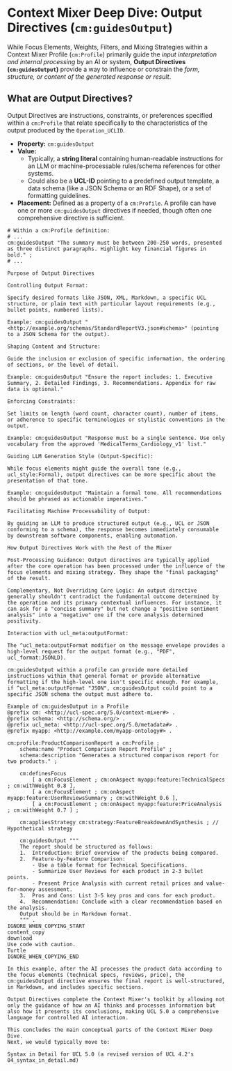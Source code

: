 # Context Mixer Deep Dive: Output Directives (`cm:guidesOutput`)

While Focus Elements, Weights, Filters, and Mixing Strategies within a Context Mixer Profile (`cm:Profile`) primarily guide the *input interpretation and internal processing* by an AI or system, **Output Directives (`cm:guidesOutput`)** provide a way to influence or constrain the *form, structure, or content of the generated response or result*.

## What are Output Directives?

Output Directives are instructions, constraints, or preferences specified within a `cm:Profile` that relate specifically to the characteristics of the output produced by the `Operation_UCLID`.

*   **Property:** `cm:guidesOutput`
*   **Value:**
    *   Typically, a **string literal** containing human-readable instructions for an LLM or machine-processable rules/schema references for other systems.
    *   Could also be a **UCL-ID** pointing to a predefined output template, a data schema (like a JSON Schema or an RDF Shape), or a set of formatting guidelines.
*   **Placement:** Defined as a property of a `cm:Profile`. A profile can have one or more `cm:guidesOutput` directives if needed, though often one comprehensive directive is sufficient.

```turtle
# Within a cm:Profile definition:
# ...
cm:guidesOutput "The summary must be between 200-250 words, presented as three distinct paragraphs. Highlight key financial figures in bold." ;
# ...

Purpose of Output Directives

Controlling Output Format:

Specify desired formats like JSON, XML, Markdown, a specific UCL structure, or plain text with particular layout requirements (e.g., bullet points, numbered lists).

Example: cm:guidesOutput "<http://example.org/schemas/StandardReportV3.json#schema>" (pointing to a JSON Schema for the output).

Shaping Content and Structure:

Guide the inclusion or exclusion of specific information, the ordering of sections, or the level of detail.

Example: cm:guidesOutput "Ensure the report includes: 1. Executive Summary, 2. Detailed Findings, 3. Recommendations. Appendix for raw data is optional."

Enforcing Constraints:

Set limits on length (word count, character count), number of items, or adherence to specific terminologies or stylistic conventions in the output.

Example: cm:guidesOutput "Response must be a single sentence. Use only vocabulary from the approved 'MedicalTerms_Cardiology_v1' list."

Guiding LLM Generation Style (Output-Specific):

While focus elements might guide the overall tone (e.g., ucl_style:Formal), output directives can be more specific about the presentation of that tone.

Example: cm:guidesOutput "Maintain a formal tone. All recommendations should be phrased as actionable imperatives."

Facilitating Machine Processability of Output:

By guiding an LLM to produce structured output (e.g., UCL or JSON conforming to a schema), the response becomes immediately consumable by downstream software components, enabling automation.

How Output Directives Work with the Rest of the Mixer

Post-Processing Guidance: Output directives are typically applied after the core operation has been processed under the influence of the focus elements and mixing strategy. They shape the "final packaging" of the result.

Complementary, Not Overriding Core Logic: An output directive generally shouldn't contradict the fundamental outcome determined by the operation and its primary contextual influences. For instance, it can ask for a "concise summary" but not change a "positive sentiment analysis" into a "negative" one if the core analysis determined positivity.

Interaction with ucl_meta:outputFormat:

The ^ucl_meta:outputFormat modifier on the message envelope provides a high-level request for the output format (e.g., "PDF", ucl_format:JSONLD).

cm:guidesOutput within a profile can provide more detailed instructions within that general format or provide alternative formatting if the high-level one isn't specific enough. For example, if ^ucl_meta:outputFormat "JSON", cm:guidesOutput could point to a specific JSON schema the output must adhere to.

Example of cm:guidesOutput in a Profile
@prefix cm: <http://ucl-spec.org/5.0/context-mixer#> .
@prefix schema: <http://schema.org/> .
@prefix ucl_meta: <http://ucl-spec.org/5.0/metadata#> .
@prefix myapp: <http://example.com/myapp-ontology#> .

cm:profile:ProductComparisonReport a cm:Profile ;
    schema:name "Product Comparison Report Profile" ;
    schema:description "Generates a structured comparison report for two products." ;

    cm:definesFocus
        [ a cm:FocusElement ; cm:onAspect myapp:feature:TechnicalSpecs ; cm:withWeight 0.8 ],
        [ a cm:FocusElement ; cm:onAspect myapp:feature:UserReviewsSummary ; cm:withWeight 0.6 ],
        [ a cm:FocusElement ; cm:onAspect myapp:feature:PriceAnalysis ; cm:withWeight 0.7 ] ;

    cm:appliesStrategy cm:strategy:FeatureBreakdownAndSynthesis ; // Hypothetical strategy

    cm:guidesOutput """
    The report should be structured as follows:
    1.  Introduction: Brief overview of the products being compared.
    2.  Feature-by-Feature Comparison:
        - Use a table format for Technical Specifications.
        - Summarize User Reviews for each product in 2-3 bullet points.
        - Present Price Analysis with current retail prices and value-for-money assessment.
    3.  Pros and Cons: List 3-5 key pros and cons for each product.
    4.  Recommendation: Conclude with a clear recommendation based on the analysis.
    Output should be in Markdown format.
    """ .
IGNORE_WHEN_COPYING_START
content_copy
download
Use code with caution.
Turtle
IGNORE_WHEN_COPYING_END

In this example, after the AI processes the product data according to the focus elements (technical specs, reviews, price), the cm:guidesOutput directive ensures the final report is well-structured, in Markdown, and includes specific sections.

Output Directives complete the Context Mixer's toolkit by allowing not only the guidance of how an AI thinks and processes information but also how it presents its conclusions, making UCL 5.0 a comprehensive language for controlled AI interaction.

This concludes the main conceptual parts of the Context Mixer Deep Dive.
Next, we would typically move to:

Syntax in Detail for UCL 5.0 (a revised version of UCL 4.2's 04_syntax_in_detail.md)

